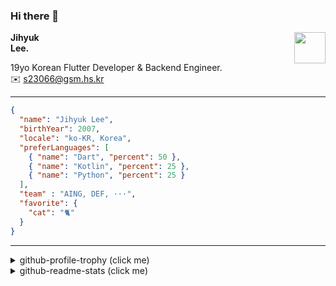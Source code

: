 ### Hi there 👋
<img src="https://github.githubassets.com/images/mona-loading-default.gif" width="50px" align="right">
</a>

**Jihyuk\
Lee.**

19yo Korean Flutter Developer & Backend Engineer.\
✉️ <s23066@gsm.hs.kr>

---

```json
{
  "name": "Jihyuk Lee",
  "birthYear": 2007,
  "locale": "ko-KR, Korea",
  "preferLanguages": [
    { "name": "Dart", "percent": 50 },
    { "name": "Kotlin", "percent": 25 },
    { "name": "Python", "percent": 25 }
  ],
  "team" : "AING, DEF, ···",
  "favorite": {
    "cat": "🐈"
  }
}
```
---
<details>
  <summary>github-profile-trophy (click me)</summary>
  
![](https://github-profile-trophy.vercel.app/?username=withJihyuk&row=1&column=8&theme=nord)
  
</details>
<details>
  <summary>github-readme-stats (click me)</summary>
  
<!--START_SECTION:waka-->
![Code Time](http://img.shields.io/badge/Code%20Time-922%20hrs%203%20mins-blue)

![Lines of code](https://img.shields.io/badge/%EC%A0%80%EB%8A%94%20%EC%97%AC%ED%83%9C%EA%B9%8C%EC%A7%80%20-705.4%20thousand%20%EC%A4%84%EC%9D%98%20%EC%BD%94%EB%93%9C%EB%A5%BC%20%EC%9E%91%EC%84%B1%ED%96%88%EC%96%B4%EC%9A%94.-blue)

**저는 아침형 인간이에요. 🐤** 

```text
🌞 아침                     857 commits         █████░░░░░░░░░░░░░░░░░░░░   21.28 % 
🌆 낮　                     1396 commits        █████████░░░░░░░░░░░░░░░░   34.66 % 
🌃 저녁                     1415 commits        █████████░░░░░░░░░░░░░░░░   35.13 % 
🌙 밤　                     360 commits         ██░░░░░░░░░░░░░░░░░░░░░░░   08.94 % 
```


📊 **저는 이번주를 이렇게 시간을 보냈어요.** 

```text
🕑︎ Timezone: Asia/Seoul

💬 프로그래밍 언어들: 
XML                      2 hrs 23 mins       ██████████░░░░░░░░░░░░░░░   39.34 % 
YAML                     1 hr 59 mins        ████████░░░░░░░░░░░░░░░░░   32.88 % 
Kotlin                   1 hr 30 mins        ██████░░░░░░░░░░░░░░░░░░░   24.85 % 
Markdown                 5 mins              ░░░░░░░░░░░░░░░░░░░░░░░░░   01.54 % 
GitIgnore file           3 mins              ░░░░░░░░░░░░░░░░░░░░░░░░░   00.87 % 

🔥 에디터들: 
IntelliJ IDEA            4 hrs 47 mins       ████████████████████░░░░░   78.97 % 
VS Code                  1 hr 16 mins        █████░░░░░░░░░░░░░░░░░░░░   21.03 % 

💻 운영 체제들: 
Mac                      6 hrs 4 mins        █████████████████████████   100.00 % 
```


 Last Updated on 10/07/2025 18:54:22 UTC
<!--END_SECTION:waka-->

</details>

</div>

